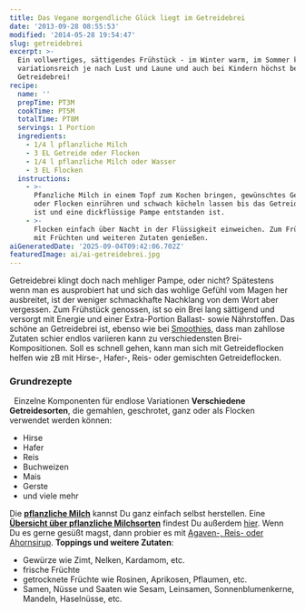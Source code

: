 ```yaml
---
title: Das Vegane morgendliche Glück liegt im Getreidebrei
date: '2013-09-28 08:55:53'
modified: '2014-05-28 19:54:47'
slug: getreidebrei
excerpt: >-
  Ein vollwertiges, sättigendes Frühstück - im Winter warm, im Sommer kühl -
  variationsreich je nach Lust und Laune und auch bei Kindern höchst beliebt:
  Getreidebrei!
recipe:
  name: ''
  prepTime: PT3M
  cookTime: PT5M
  totalTime: PT8M
  servings: 1 Portion
  ingredients:
    - 1/4 l pflanzliche Milch
    - 3 EL Getreide oder Flocken
    - 1/4 l pflanzliche Milch oder Wasser
    - 3 EL Flocken
  instructions:
    - >-
      Pfanzliche Milch in einem Topf zum Kochen bringen, gewünschtes Getreide
      oder Flocken einrühren und schwach köcheln lassen bis das Getreide weich
      ist und eine dickflüssige Pampe entstanden ist.
    - >-
      Flocken einfach über Nacht in der Flüssigkeit einweichen. Zum Frühstück
      mit Früchten und weiteren Zutaten genießen.
aiGeneratedDate: '2025-09-04T09:42:06.702Z'
featuredImage: ai/ai-getreidebrei.jpg
---
```


Getreidebrei klingt doch nach mehliger Pampe, oder nicht? Spätestens wenn man es ausprobiert hat und sich das wohlige Gefühl vom Magen her ausbreitet, ist der weniger schmackhafte Nachklang von dem Wort aber vergessen. Zum Frühstück genossen, ist so ein Brei lang sättigend und versorgt mit Energie und einer Extra-Portion Ballast- sowie Nährstoffen. Das schöne an Getreidebrei ist, ebenso wie bei [Smoothies](https://www.veganblatt.com/smoothies-statt-medizin), dass man zahllose Zutaten schier endlos variieren kann zu verschiedensten Brei-Kompositionen. Soll es schnell gehen, kann man sich mit Getreideflocken helfen wie zB mit Hirse-, Hafer-, Reis- oder gemischten Getreideflocken.

### Grundrezepte

  Einzelne Komponenten für endlose Variationen **Verschiedene Getreidesorten**, die gemahlen, geschrotet, ganz oder als Flocken verwendet werden können:

*   Hirse
*   Hafer
*   Reis
*   Buchweizen
*   Mais
*   Gerste
*   und viele mehr

Die [**pflanzliche Milch**](https://www.veganblatt.com/milch-selbst-gemacht) kannst Du ganz einfach selbst herstellen. Eine [**Übersicht über pflanzliche Milchsorten**](https://www.veganblatt.com/milchueberblick) findest Du außerdem [hier](https://www.veganblatt.com/milchueberblick). Wenn Du es gerne gesüßt magst, dann probier es mit [Agaven-, Reis- oder Ahornsirup](https://www.veganblatt.com/honig). **Toppings und weitere Zutaten**:

*   Gewürze wie Zimt, Nelken, Kardamom, etc.
*   frische Früchte
*   getrocknete Früchte wie Rosinen, Aprikosen, Pflaumen, etc.
*   Samen, Nüsse und Saaten wie Sesam, Leinsamen, Sonnenblumenkerne, Mandeln, Haselnüsse, etc.

[<!-- Image removed (no copyright): getreidebrei.jpg -->](https://www.veganblatt.com/i/getreidebrei.jpg)

